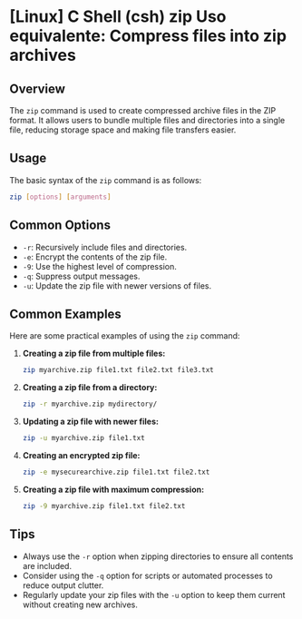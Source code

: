 # [Linux] C Shell (csh) zip Uso equivalente: Compress files into zip archives

## Overview
The `zip` command is used to create compressed archive files in the ZIP format. It allows users to bundle multiple files and directories into a single file, reducing storage space and making file transfers easier.

## Usage
The basic syntax of the `zip` command is as follows:

```bash
zip [options] [arguments]
```

## Common Options
- `-r`: Recursively include files and directories.
- `-e`: Encrypt the contents of the zip file.
- `-9`: Use the highest level of compression.
- `-q`: Suppress output messages.
- `-u`: Update the zip file with newer versions of files.

## Common Examples
Here are some practical examples of using the `zip` command:

1. **Creating a zip file from multiple files:**
   ```bash
   zip myarchive.zip file1.txt file2.txt file3.txt
   ```

2. **Creating a zip file from a directory:**
   ```bash
   zip -r myarchive.zip mydirectory/
   ```

3. **Updating a zip file with newer files:**
   ```bash
   zip -u myarchive.zip file1.txt
   ```

4. **Creating an encrypted zip file:**
   ```bash
   zip -e mysecurearchive.zip file1.txt file2.txt
   ```

5. **Creating a zip file with maximum compression:**
   ```bash
   zip -9 myarchive.zip file1.txt file2.txt
   ```

## Tips
- Always use the `-r` option when zipping directories to ensure all contents are included.
- Consider using the `-q` option for scripts or automated processes to reduce output clutter.
- Regularly update your zip files with the `-u` option to keep them current without creating new archives.